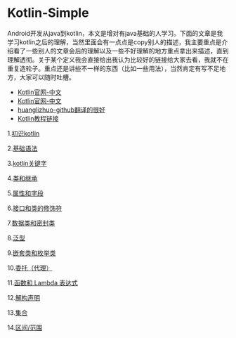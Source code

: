 # Kotlin-Simple
Android开发从java到kotlin，本文是增对有java基础的人学习。下面的文章是我学习kotlin之后的理解，当然里面会有一点点是copy别人的描述，我主要重点是介绍看了一些别人的文章会后的理解以及一些不好理解的地方重点拿出来描述，直到理解透彻。关于某个定义我会直接给出我认为比较好的链接给大家去看，我就不在重复造轮子。重点还是讲些不一样的东西（比如一些用法），当然肯定有写不足地方，大家可以随时吐槽。
- [Kotlin官网-中文](https://www.kotlincn.net/)
- [Kotlin官网-中文](https://kotlinlang.org/)
- [huanglizhuo-github翻译的很好](https://github.com/huanglizhuo/kotlin-in-chinese)
- [Kotlin教程链接](http://www.kotlindoc.cn/)




1.[初识kotlin](https://github.com/youxin11544/Kotlin-Simple/blob/master/%E5%88%9D%E8%AF%86kotlin.md)

2.[基础语法](https://github.com/youxin11544/Kotlin-Simple/blob/master/%E5%9F%BA%E7%A1%80%E8%AF%AD%E6%B3%95.md)

3.[kotlin关键字](https://github.com/youxin11544/Kotlin-Simple/blob/master/kotlin%E5%85%B3%E9%94%AE%E5%AD%97.md)

4.[类和继承](https://github.com/youxin11544/Kotlin-learning/blob/master/%E7%B1%BB%E5%92%8C%E7%BB%A7%E6%89%BF.md)

5.[属性和字段](https://github.com/youxin11544/Kotlin-learning/blob/master/%E7%B1%BB%E5%92%8C%E7%BB%A7%E6%89%BF.md)

6.[接口和类的修饰符](https://github.com/youxin11544/Kotlin-learning/blob/master/%E7%B1%BB%E5%92%8C%E7%BB%A7%E6%89%BF.md)

7.[数据类和密封类](https://github.com/youxin11544/Kotlinlearning/blob/master/%E6%95%B0%E6%8D%AE%E7%B1%BB%E5%92%8C%E5%AF%86%E5%B0%81%E7%B1%BB.md)

8.[泛型](https://github.com/youxin11544/Kotlin-learning/blob/master/%E6%B3%9B%E5%9E%8B.md)

9.[嵌套类和枚举类](https://github.com/youxin11544/Kotlin-learning/blob/master/%E5%B5%8C%E5%A5%97%E7%B1%BB%E5%92%8C%E6%9E%9A%E4%B8%BE%E7%B1%BB.md)

10.[委托（代理）](https://github.com/youxin11544/Kotlin-learning/blob/master/%E5%A7%94%E6%89%98(%E4%BB%A3%E7%90%86).md)

11.[函数和 Lambda 表达式](https://github.com/youxin11544/Kotlin-Simple/blob/master/kotlin%E5%85%B3%E9%94%AE%E5%AD%97.md)

12.[解构声明](https://github.com/youxin11544/Kotlin-learning/blob/master/%E8%A7%A3%E6%9E%84%E5%A3%B0%E6%98%8E.md)

13.[集合](https://github.com/youxin11544/Kotlin-learning/blob/master/%E9%9B%86%E5%90%88.md)

14.[区间/范围](https://github.com/youxin11544/Kotlin-learning/blob/master/%E5%8C%BA%E9%97%B4%E8%8C%83%E5%9B%B4.md)


